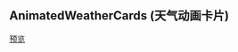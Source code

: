 ## AnimatedWeatherCards (天气动画卡片)

[预览](https://cooodev.github.io/Frontend-Library/packages/AnimatedWeatherCards/)